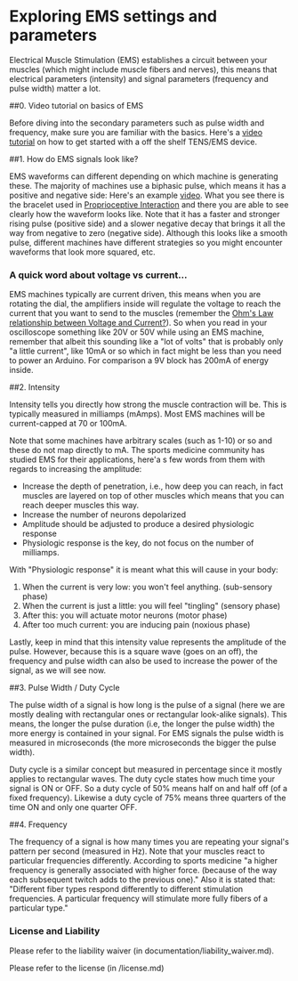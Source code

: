 # Exploring EMS settings and parameters

Electrical Muscle Stimulation (EMS) establishes a circuit between your muscles (which might include muscle fibers and nerves), this means that electrical parameters (intensity) and signal parameters (frequency and pulse width) matter a lot. 

##0. Video tutorial on basics of EMS

Before diving into the secondary parameters such as pulse width and frequency, make sure you are familiar with the basics. Here's a <a href="http://research.levelup.webfactional.com/ems/#testingEMSmachine">video tutorial</a> on how to get started with a off the shelf TENS/EMS device. 

##1. How do EMS signals look like? 

EMS waveforms can different depending on which machine is generating these. The majority of machines use a biphasic pulse, which means it has a positive and negative side: 
Here's an example <a href="https://www.youtube.com/watch?v=KMxIfj7zhlw&t=3m10s">video</a>. What you see there is the bracelet used in <a href="http://plopes.org/project/proprioceptive-interaction/">Proprioceptive Interaction</a> and there you are able to see clearly how the waveform looks like. Note that it has a faster and stronger rising pulse (positive side) and a slower negative decay that brings it all the way from negative to zero (negative side). Although this looks like a smooth pulse, different machines have different strategies so you might encounter waveforms that look more squared, etc. 

### A quick word about voltage vs current… 
EMS machines typically are current driven, this means when you are rotating the dial, the amplifiers inside will regulate the voltage to reach the current that you want to send to the muscles (remember the <a href="https://en.wikipedia.org/wiki/Ohm%27s_law">Ohm's Law relationship between Voltage and Current?</a>). So when you read in your oscilloscope something like 20V or 50V while using an EMS machine, remember that albeit this sounding like a "lot of volts" that is probably only "a little current", like 10mA or so which in fact might be less than you need to power an Arduino. For comparison a 9V block has 200mA of energy inside. 

##2. Intensity

Intensity tells you directly how strong the muscle contraction will be. This is typically measured in milliamps (mAmps). Most EMS machines will be current-capped at 70 or 100mA. 

Note that some machines have arbitrary scales (such as 1-10) or so and these do not map directly to mA. The sports medicine community has studied EMS for their applications, here'a s few words from them with regards to increasing the amplitude:

- Increase the depth of penetration, i.e., how deep you can reach, in fact muscles are layered on top of other muscles which means that you can reach deeper muscles this way.
- Increase the number of neurons depolarized
- Amplitude should be adjusted to produce a desired physiologic response
- Physiologic response is the key, do not focus on the number of milliamps.

With "Physiologic response" it is meant what this will cause in your body: 

1. When the current is very low: you won't feel anything. (sub-sensory phase)
2. When the current is just a little: you will feel "tingling" (sensory phase)
3. After this: you will actuate motor neurons (motor phase)
4. After too much current: you are inducing pain (noxious phase)

Lastly, keep in mind that this intensity value represents the amplitude of the pulse. However, because this is a square wave (goes on an off), the frequency and pulse width can also be used to increase the power of the signal, as we will see now.

##3. Pulse Width / Duty Cycle

The pulse width of a signal is how long is the pulse of a signal (here we are mostly dealing with rectangular ones or rectangular look-alike signals). This means, the longer the pulse duration (i.e, the longer the pulse width) the more energy is contained in your signal. For EMS signals the pulse width is measured in microseconds (the more microseconds the bigger the pulse width). 

Duty cycle is a similar concept but measured in percentage since it mostly applies to rectangular waves. The duty cycle states how much time your signal is ON or OFF. So a duty cycle of 50% means half on and half off (of a fixed frequency). Likewise a duty cycle of 75% means three quarters of the time ON and only one quarter OFF. 

##4. Frequency

The frequency of a signal is how many times you are repeating your signal's pattern per second (measured in Hz). Note that your muscles react to particular frequencies differently. According to sports medicine "a higher frequency is generally associated with higher force. (because of the way each subsequent twitch adds to the previous one)." Also it is stated that: "Different fiber types respond differently to different stimulation frequencies. Aparticular frequency will stimulate more fully fibers of a particular type." 


### License and Liability

Please refer to the liability waiver (in documentation/liability_waiver.md).

Please refer to the license (in /license.md)
